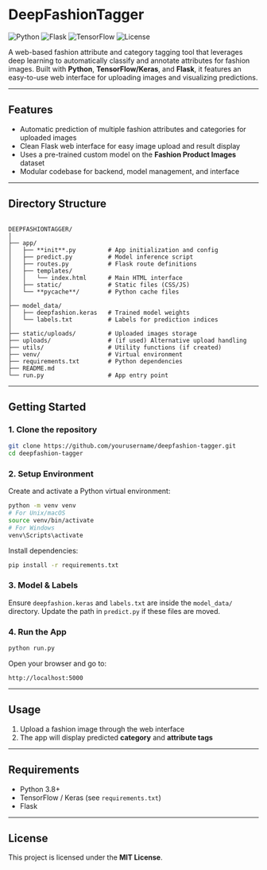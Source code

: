 
# DeepFashionTagger  

![Python](https://img.shields.io/badge/Python-3.8%2B-blue) ![Flask](https://img.shields.io/badge/Flask-2.3-lightgrey) ![TensorFlow](https://img.shields.io/badge/TensorFlow-Keras-orange) ![License](https://img.shields.io/badge/License-MIT-green)  

A web-based fashion attribute and category tagging tool that leverages deep learning to automatically classify and annotate attributes for fashion images. Built with **Python**, **TensorFlow/Keras**, and **Flask**, it features an easy-to-use web interface for uploading images and visualizing predictions.

---

## Features
- Automatic prediction of multiple fashion attributes and categories for uploaded images  
- Clean Flask web interface for easy image upload and result display  
- Uses a pre-trained custom model on the **Fashion Product Images** dataset  
- Modular codebase for backend, model management, and interface  

---

## Directory Structure
```

DEEPFASHIONTAGGER/
│
├── app/
│   ├── **init**.py         # App initialization and config
│   ├── predict.py          # Model inference script
│   ├── routes.py           # Flask route definitions
│   ├── templates/
│   │   └── index.html      # Main HTML interface
│   ├── static/             # Static files (CSS/JS)
│   └── **pycache**/        # Python cache files
│
├── model_data/
│   ├── deepfashion.keras   # Trained model weights
│   └── labels.txt          # Labels for prediction indices
│
├── static/uploads/         # Uploaded images storage
├── uploads/                # (if used) Alternative upload handling
├── utils/                  # Utility functions (if created)
├── venv/                   # Virtual environment
├── requirements.txt        # Python dependencies
├── README.md
└── run.py                  # App entry point

````

---

## Getting Started

### 1. Clone the repository
```bash
git clone https://github.com/yourusername/deepfashion-tagger.git
cd deepfashion-tagger
````

### 2. Setup Environment

Create and activate a Python virtual environment:

```bash
python -m venv venv
# For Unix/macOS
source venv/bin/activate
# For Windows
venv\Scripts\activate
```

Install dependencies:

```bash
pip install -r requirements.txt
```

### 3. Model & Labels

Ensure `deepfashion.keras` and `labels.txt` are inside the `model_data/` directory.
Update the path in `predict.py` if these files are moved.

### 4. Run the App

```bash
python run.py
```

Open your browser and go to:

```
http://localhost:5000
```

---

## Usage

1. Upload a fashion image through the web interface
2. The app will display predicted **category** and **attribute tags**

---


## Requirements

* Python 3.8+
* TensorFlow / Keras (see `requirements.txt`)
* Flask

---

## License

This project is licensed under the **MIT License**.


